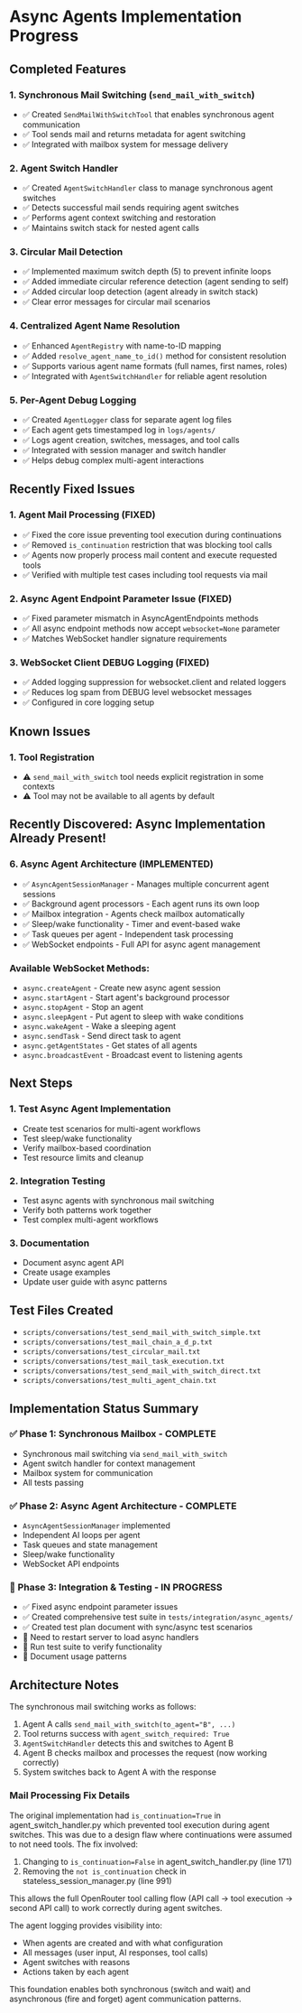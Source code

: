 # Async Agents Implementation Progress

## Completed Features

### 1. Synchronous Mail Switching (`send_mail_with_switch`)
- ✅ Created `SendMailWithSwitchTool` that enables synchronous agent communication
- ✅ Tool sends mail and returns metadata for agent switching
- ✅ Integrated with mailbox system for message delivery

### 2. Agent Switch Handler
- ✅ Created `AgentSwitchHandler` class to manage synchronous agent switches
- ✅ Detects successful mail sends requiring agent switches
- ✅ Performs agent context switching and restoration
- ✅ Maintains switch stack for nested agent calls

### 3. Circular Mail Detection
- ✅ Implemented maximum switch depth (5) to prevent infinite loops
- ✅ Added immediate circular reference detection (agent sending to self)
- ✅ Added circular loop detection (agent already in switch stack)
- ✅ Clear error messages for circular mail scenarios

### 4. Centralized Agent Name Resolution
- ✅ Enhanced `AgentRegistry` with name-to-ID mapping
- ✅ Added `resolve_agent_name_to_id()` method for consistent resolution
- ✅ Supports various agent name formats (full names, first names, roles)
- ✅ Integrated with `AgentSwitchHandler` for reliable agent resolution

### 5. Per-Agent Debug Logging
- ✅ Created `AgentLogger` class for separate agent log files
- ✅ Each agent gets timestamped log in `logs/agents/`
- ✅ Logs agent creation, switches, messages, and tool calls
- ✅ Integrated with session manager and switch handler
- ✅ Helps debug complex multi-agent interactions

## Recently Fixed Issues

### 1. Agent Mail Processing (FIXED)
- ✅ Fixed the core issue preventing tool execution during continuations
- ✅ Removed `is_continuation` restriction that was blocking tool calls
- ✅ Agents now properly process mail content and execute requested tools
- ✅ Verified with multiple test cases including tool requests via mail

### 2. Async Agent Endpoint Parameter Issue (FIXED)
- ✅ Fixed parameter mismatch in AsyncAgentEndpoints methods
- ✅ All async endpoint methods now accept `websocket=None` parameter
- ✅ Matches WebSocket handler signature requirements

### 3. WebSocket Client DEBUG Logging (FIXED)
- ✅ Added logging suppression for websocket.client and related loggers
- ✅ Reduces log spam from DEBUG level websocket messages
- ✅ Configured in core logging setup

## Known Issues

### 1. Tool Registration
- ⚠️ `send_mail_with_switch` tool needs explicit registration in some contexts
- ⚠️ Tool may not be available to all agents by default

## Recently Discovered: Async Implementation Already Present!

### 6. Async Agent Architecture (IMPLEMENTED)
- ✅ `AsyncAgentSessionManager` - Manages multiple concurrent agent sessions
- ✅ Background agent processors - Each agent runs its own loop
- ✅ Mailbox integration - Agents check mailbox automatically
- ✅ Sleep/wake functionality - Timer and event-based wake
- ✅ Task queues per agent - Independent task processing
- ✅ WebSocket endpoints - Full API for async agent management

### Available WebSocket Methods:
- `async.createAgent` - Create new async agent session
- `async.startAgent` - Start agent's background processor
- `async.stopAgent` - Stop an agent
- `async.sleepAgent` - Put agent to sleep with wake conditions
- `async.wakeAgent` - Wake a sleeping agent
- `async.sendTask` - Send direct task to agent
- `async.getAgentStates` - Get states of all agents
- `async.broadcastEvent` - Broadcast event to listening agents

## Next Steps

### 1. Test Async Agent Implementation
- Create test scenarios for multi-agent workflows
- Test sleep/wake functionality
- Verify mailbox-based coordination
- Test resource limits and cleanup

### 2. Integration Testing
- Test async agents with synchronous mail switching
- Verify both patterns work together
- Test complex multi-agent workflows

### 3. Documentation
- Document async agent API
- Create usage examples
- Update user guide with async patterns

## Test Files Created
- `scripts/conversations/test_send_mail_with_switch_simple.txt`
- `scripts/conversations/test_mail_chain_a_d_p.txt`
- `scripts/conversations/test_circular_mail.txt`
- `scripts/conversations/test_mail_task_execution.txt`
- `scripts/conversations/test_send_mail_with_switch_direct.txt`
- `scripts/conversations/test_multi_agent_chain.txt`

## Implementation Status Summary

### ✅ Phase 1: Synchronous Mailbox - COMPLETE
- Synchronous mail switching via `send_mail_with_switch`
- Agent switch handler for context management
- Mailbox system for communication
- All tests passing

### ✅ Phase 2: Async Agent Architecture - COMPLETE
- `AsyncAgentSessionManager` implemented
- Independent AI loops per agent
- Task queues and state management
- Sleep/wake functionality
- WebSocket API endpoints

### 🔄 Phase 3: Integration & Testing - IN PROGRESS
- ✅ Fixed async endpoint parameter issues
- ✅ Created comprehensive test suite in `tests/integration/async_agents/`
- ✅ Created test plan document with sync/async test scenarios
- 🔄 Need to restart server to load async handlers
- 🔄 Run test suite to verify functionality
- 🔄 Document usage patterns

## Architecture Notes

The synchronous mail switching works as follows:
1. Agent A calls `send_mail_with_switch(to_agent="B", ...)`
2. Tool returns success with `agent_switch_required: True`
3. `AgentSwitchHandler` detects this and switches to Agent B
4. Agent B checks mailbox and processes the request (now working correctly)
5. System switches back to Agent A with the response

### Mail Processing Fix Details
The original implementation had `is_continuation=True` in agent_switch_handler.py which prevented tool execution during agent switches. This was due to a design flaw where continuations were assumed to not need tools. The fix involved:
1. Changing to `is_continuation=False` in agent_switch_handler.py (line 171)
2. Removing the `not is_continuation` check in stateless_session_manager.py (line 991)

This allows the full OpenRouter tool calling flow (API call → tool execution → second API call) to work correctly during agent switches.

The agent logging provides visibility into:
- When agents are created and with what configuration
- All messages (user input, AI responses, tool calls)
- Agent switches with reasons
- Actions taken by each agent

This foundation enables both synchronous (switch and wait) and asynchronous (fire and forget) agent communication patterns.